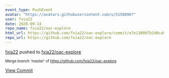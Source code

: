 ```yaml
---
event_type: PushEvent
avatar: "https://avatars.githubusercontent.com/u/5158896?"
user: fxia22
date: 2020-09-14
repo_name: fxia22/oac-explore
html_url: https://github.com/fxia22/oac-explore/commit/e7e13808fb248cabdd65268588f64556ebc57e66
repo_url: https://github.com/fxia22/oac-explore
---
```


<a href='https://github.com/fxia22' target='_blank'>fxia22</a> pushed to <a href='https://github.com/fxia22/oac-explore' target='_blank'>fxia22/oac-explore</a>

<small>Merge branch 'master' of https://github.com/fxia22/oac-explore</small>

<a href='https://github.com/fxia22/oac-explore/commit/e7e13808fb248cabdd65268588f64556ebc57e66' target='_blank'>View Commit</a>